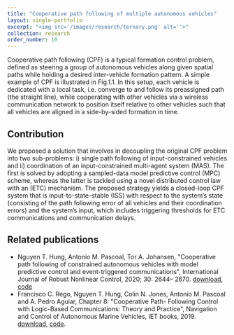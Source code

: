 ```yaml
---
title: "Cooperative path following of multiple autonomous vehicles"
layout: single-portfolio
excerpt: "<img src='/images/research/ternary.png' alt=''>"
collection: research
order_number: 10
---
```


Cooperative path following (CPF) is a typical formation control problem, defined as steering a group of autonomous
vehicles along given spatial paths while holding a desired inter-vehicle formation pattern.
A simple example of CPF is illustrated in Fig.1.1. In this setup, each vehicle is dedicated
with a local task, i.e. converge to and follow its preassigned path (the straight line), while
cooperating with other vehicles via a wireless communication network to position itself
relative to other vehicles such that all vehicles are aligned in a side-by-sided formation
in time.

## Contribution

We proposed a solution that involves in decoupling the original CPF problem into two sub-problems: i) single
path following of input-constrained vehicles and ii) coordination of an input-constrained multi-agent system (MAS). The first is solved by adopting a sampled-data model predictive control (MPC) scheme, whereas the latter is tackled using a novel distributed control law with an (ETC) mechanism. The proposed strategy yields a closed-loop CPF system
that is input-to-state-stable (ISS) with respect to the system’s state (consisting of the
path following error of all vehicles and their coordination errors) and the system’s input,
which includes triggering thresholds for ETC communications and communication delays.

## Related publications

- Nguyen T. Hung, Antonio M. Pascoal, Tor A. Johansen, "Cooperative path following of constrained autonomous vehicles with model predictive control and event-triggered communications",
International Journal of Robust Nonlinear Control, 2020; 30: 2644– 2670. [download](https://onlinelibrary.wiley.com/doi/abs/10.1002/rnc.4896), [code]()
- Francisco C. Rego, Nguyen T. Hung, Colin N. Jones, Antonio
	   M. Pascoal and A. Pedro Aguiar, Chapter 8: "Cooperative Path-
	   Following Control with Logic-Based Communications: Theory and
	   Practice", Navigation and Control of Autonomous Marine Vehicles,
	   IET books, 2019. [download](https://digital-library.theiet.org/content/books/10.1049/pbtr011e_ch8), [code](). 
<!-- [Poster](/files/pdf/research/PolMeth 2019 Poster.pdf){: .btn--research} -->